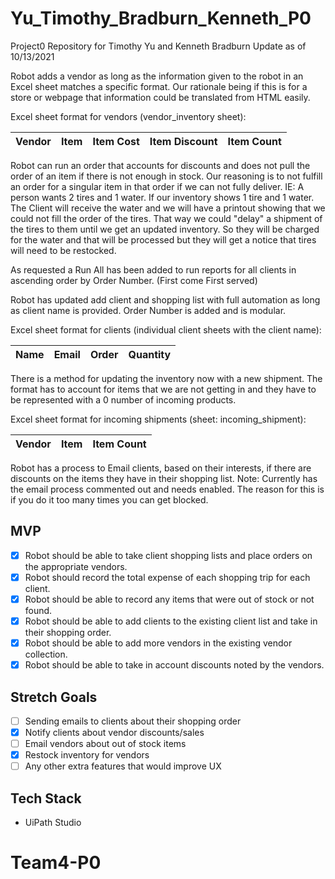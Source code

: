# Yu_Timothy_Bradburn_Kenneth_P0
Project0 Repository for Timothy Yu and Kenneth Bradburn
Update as of 10/13/2021

Robot adds a vendor as long as the information given to the robot in an Excel sheet matches a specific format. Our rationale being if this is for a store or webpage that information could be translated from HTML easily.

Excel sheet format for vendors (vendor_inventory sheet):

| Vendor | Item | Item Cost | Item Discount | Item Count |
| ------ | ---- | --------- | ------------- | ---------- |

Robot can run an order that accounts for discounts and does not pull the order of an item if there is not enough in stock. Our reasoning is to not fulfill an order for a singular item in that order if we can not fully deliver. IE: A person wants 2 tires and 1 water. If our inventory shows 1 tire and 1 water. The Client will receive the water and we will have a printout showing that we could not fill the order of the tires. That way we could "delay" a shipment of the tires to them until we get an updated inventory. So they will be charged for the water and that will be processed but they will get a notice that tires will need to be restocked.

As requested a Run All has been added to run reports for all clients in ascending order by Order Number. (First come First served)

Robot has updated add client and shopping list with full automation as long as client name is provided. Order Number is added and is modular.

Excel sheet format for clients (individual client sheets with the client name):

| Name | Email | Order | Quantity |
| ------ | ---- | --------- | ------------- |


There is a method for updating the inventory now with a new shipment. The format has to account for items that we are not getting in and they have to be represented with a 0 number of incoming products.

Excel sheet format for incoming shipments (sheet: incoming_shipment):

| Vendor | Item | Item Count| 
| ------ | ---- | --------- |

Robot has a process to Email clients, based on their interests, if there are discounts on the items they have in their shopping list. Note: Currently has the email process commented out and needs enabled. The reason for this is if you do it too many times you can get blocked.

## MVP
- [x] Robot should be able to take client shopping lists and place orders on the appropriate vendors.
- [x] Robot should record the total expense of each shopping trip for each client.
- [x] Robot should be able to record any items that were out of stock or not found.
- [x] Robot should be able to add clients to the existing client list and take in their shopping order.
- [x] Robot should be able to add more vendors in the existing vendor collection.
- [x] Robot should be able to take in account discounts noted by the vendors.

## Stretch Goals
- [ ] Sending emails to clients about their shopping order
- [x] Notify clients about vendor discounts/sales
- [ ] Email vendors about out of stock items
- [x] Restock inventory for vendors
- [ ] Any other extra features that would improve UX

## Tech Stack
- UiPath Studio
# Team4-P0
